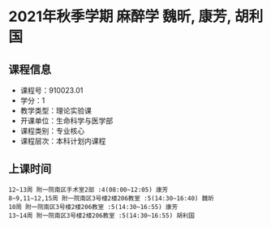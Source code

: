 # 2021年秋季学期 麻醉学 魏昕, 康芳, 胡利国






## 课程信息

- 课程号：910023.01
- 学分：1
- 教学类型：理论实验课
- 开课单位：生命科学与医学部
- 课程类别：专业核心
- 课程层次：本科计划内课程

## 上课时间

```
12~13周 附一院南区手术室2部 :4(08:00~12:05) 康芳
8~9,11~12,15周 附一院南区3号楼2楼206教室 :5(14:30~16:40) 魏昕
10周 附一院南区3号楼2楼206教室 :5(14:30~16:55) 康芳
13~14周 附一院南区3号楼2楼206教室 :5(14:30~16:55) 胡利国
```

